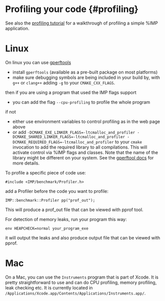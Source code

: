 Profiling your code {#profiling}
===================

See also the [profiling tutorial](https://integrativemodeling.org/tutorials/profiling/)
for a walkthrough of profiling a simple %IMP application.

# Linux

On linux you can use [gperftools](https://github.com/gperftools/gperftools)
- install `gperftools` (available as a pre-built package on most platforms)
- make sure debugging symbols are being included in your build by, with `g++` or `clang++` adding `-g` to your `CMAKE_CXX_FLAGS`.

then if you are using a program that used the IMP flags support
- you can add the flag `--cpu-profiling` to profile the whole program

if not 

- either use environment variables to control profiling as in the web page above
- or add `-DCMAKE_EXE_LINKER_FLAGS=-ltcmalloc_and_profiler -DCMAKE_SHARED_LINKER_FLAGS=-ltcmalloc_and_profiler -DCMAKE_REQUIRED_FLAGS=-ltcmalloc_and_profiler` to your `cmake` invocation to add the required library to all compilations. This will activate control via %IMP flags and classes. Note that the name of the library might be different on your system. See the [gperftool docs](https://github.com/gperftools/gperftools/blob/master/README) for more details.

To profile a specific piece of code use:

`#include <IMP/benchmark/Profiler.h>`

add a Profiler before the code you want to profile:

`IMP::benchmark::Profiler pp("prof_out");`

This will produce a prof_out file that can be viewed with pprof tool.

For detection of memory leaks, run your program this way:

`env HEAPCHECK=normal your_program_exe`

it will output the leaks and also produce output file that can be viewed with pprof.

# Mac

On a Mac, you can use the `Instruments` program that is part of Xcode.
It is pretty straightforward to use and can do CPU profiling, memory profiling,
leak checking etc. It is currently located in `/Applications/Xcode.app/Contents/Applications/Instruments.app/`.

